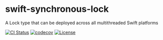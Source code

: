 # swift-synchronous-lock
A Lock type that can be deployed across all multithreaded Swift platforms

[![CI Status](https://img.shields.io/github/actions/workflow/status/dfed/swift-synchronous-lock/ci.yml?branch=main)](https://github.com/dfed/swift-synchronous-lock/actions?query=workflow%3ACI+branch%3Amain)
[![codecov](https://codecov.io/gh/dfed/swift-synchronous-lock/branch/main/graph/badge.svg)](https://codecov.io/gh/dfed/swift-synchronous-lock)
[![License](https://img.shields.io/badge/License-MIT-blue.svg)](https://spdx.org/licenses/MIT.html)
